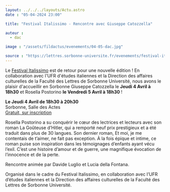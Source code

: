 ```yaml
---
layout: ../../../layouts/Actu.astro
date : "05-04-2024 23:00"

title: "Festival Italissimo - Rencontre avec Giuseppe Catozzella"

auteur :
  - dac

image : "/assets/fildactus/evenements/04-05-dac.jpg"

source : "https://lettres.sorbonne-universite.fr/evenements/festival-italissimo-rencontre-avec-rosella-postorino"
---
```


Le [Festival Italissimo](https://www.italissimofestival.com/) est de retour pour une nouvelle édition ! En collaboration avec l'UFR d'études italiennes et la Direction des affaires culturelles de la Faculté des Lettres de Sorbonne Université, nous avons le plaisir d'accueillir en Sorbonne Giuseppe Catozzella le __Jeudi 4 Avril à 18h30__ et Rosella Postorino __le Vendredi 5 Avril à 18h30__ !  

__Le Jeudi 4 Avril de 18h30 à 20h30__  
Sorbonne, Salle des Actes  
[Gratuit, sur inscription](https://www.billetweb.fr/festival-italissimo-rencontre-avec-rosella-postorino)

Rosella Postorino a su conquérir le cœur des lectrices et lecteurs avec son roman La Goûteuse d’Hitler, qui a remporté neuf prix prestigieux et a été traduit dans plus de 30 langues. Son dernier roman, Et moi, je me contentais de t’aimer, ne fait pas exception. À la fois épique et intime, ce roman puise son inspiration dans les témoignages d’enfants ayant vécu l’exil. C’est une histoire d’amour et de guerre, une magnifique évocation de l’innocence et de la perte.

Rencontre animée par Davide Luglio et Lucia della Fontana.

Organisé dans le cadre du Festival Italissimo, en collaboration avec l’UFR d’études italiennes et la Direction des affaires culturelles de la Faculté des Lettres de Sorbonne Université.